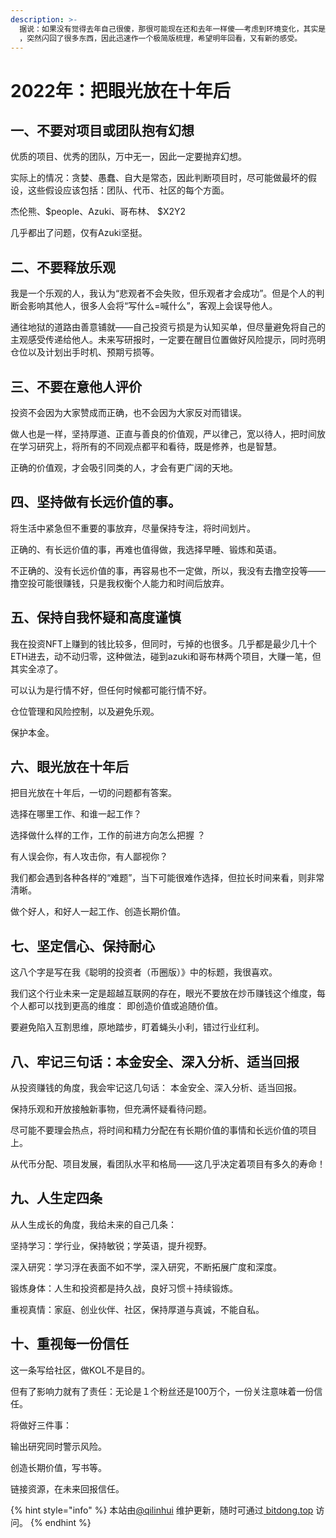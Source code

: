 ```yaml
---
description: >-
  据说：如果没有觉得去年自己很傻，那很可能现在还和去年一样傻——考虑到环境变化，其实是变得更傻了。 早上起来
  ，突然闪回了很多东西，因此迅速作一个极简版梳理，希望明年回看，又有新的感受。
---
```


# 2022年：把眼光放在十年后

## 一、不要对项目或团队抱有幻想 <a href="#yi-bu-yao-dui-xiang-mu-huo-tuan-dui-bao-you-huan-xiang" id="yi-bu-yao-dui-xiang-mu-huo-tuan-dui-bao-you-huan-xiang"></a>

优质的项目、优秀的团队，万中无一，因此一定要抛弃幻想。

实际上的情况：贪婪、愚蠢、自大是常态，因此判断项目时，尽可能做最坏的假设，这些假设应该包括：团队、代币、社区的每个方面。

杰伦熊、$people、Azuki、哥布林、 $X2Y2

几乎都出了问题，仅有Azuki坚挺。

## 二、不要释放乐观 <a href="#er-bu-yao-shi-fang-le-guan" id="er-bu-yao-shi-fang-le-guan"></a>

我是一个乐观的人，我认为“悲观者不会失败，但乐观者才会成功”。但是个人的判断会影响其他人，很多人会将“写什么=喊什么”，客观上会误导他人。

通往地狱的道路由善意铺就——自己投资亏损是为认知买单，但尽量避免将自己的主观感受传递给他人。未来写研报时，一定要在醒目位置做好风险提示，同时亮明仓位以及计划出手时机、预期亏损等。

## 三、不要在意他人评价 <a href="#san-bu-yao-zai-yi-ta-ren-ping-jia" id="san-bu-yao-zai-yi-ta-ren-ping-jia"></a>

投资不会因为大家赞成而正确，也不会因为大家反对而错误。

做人也是一样，坚持厚道、正直与善良的价值观，严以律己，宽以待人，把时间放在学习研究上，将所有的不同观点都平和看待，既是修养，也是智慧。

正确的价值观，才会吸引同类的人，才会有更广阔的天地。

## 四、坚持做有长远价值的事。 <a href="#si-jian-chi-zuo-you-chang-yuan-jia-zhi-de-shi" id="si-jian-chi-zuo-you-chang-yuan-jia-zhi-de-shi"></a>

将生活中紧急但不重要的事放弃，尽量保持专注，将时间划片。

正确的、有长远价值的事，再难也值得做，我选择早睡、锻炼和英语。

不正确的、没有长远价值的事，再容易也不一定做，所以，我没有去撸空投等——撸空投可能很赚钱，只是我权衡个人能力和时间后放弃。

## 五、保持自我怀疑和高度谨慎 <a href="#wu-bao-chi-zi-wo-huai-yi-he-gao-du-jin-shen" id="wu-bao-chi-zi-wo-huai-yi-he-gao-du-jin-shen"></a>

我在投资NFT上赚到的钱比较多，但同时，亏掉的也很多。几乎都是最少几十个ETH进去，动不动归零，这种做法，碰到azuki和哥布林两个项目，大赚一笔，但其实全凉了。

可以认为是行情不好，但任何时候都可能行情不好。

仓位管理和风险控制，以及避免乐观。

保护本金。

## 六、眼光放在十年后 <a href="#liu-yan-guang-fang-zai-shi-nian-hou" id="liu-yan-guang-fang-zai-shi-nian-hou"></a>

把目光放在十年后，一切的问题都有答案。

选择在哪里工作、和谁一起工作？

选择做什么样的工作，工作的前进方向怎么把握 ？

有人误会你，有人攻击你，有人鄙视你？

我们都会遇到各种各样的“难题”，当下可能很难作选择，但拉长时间来看，则非常清晰。

做个好人，和好人一起工作、创造长期价值。

## 七、坚定信心、保持耐心 <a href="#qi-jian-ding-xin-xin-bao-chi-nai-xin" id="qi-jian-ding-xin-xin-bao-chi-nai-xin"></a>

这八个字是写在我《聪明的投资者（币圈版）》中的标题，我很喜欢。

我们这个行业未来一定是超越互联网的存在，眼光不要放在炒币赚钱这个维度，每个人都可以找到更高的维度： 即创造价值或追随价值。

要避免陷入互割思维，原地踏步，盯着蝇头小利，错过行业红利。

## 八、牢记三句话：本金安全、深入分析、适当回报 <a href="#ba-lao-ji-san-ju-hua-ben-jin-an-quan-shen-ru-fen-xi-shi-dang-hui-bao" id="ba-lao-ji-san-ju-hua-ben-jin-an-quan-shen-ru-fen-xi-shi-dang-hui-bao"></a>

从投资赚钱的角度，我会牢记这几句话： 本金安全、深入分析、适当回报。

保持乐观和开放接触新事物，但充满怀疑看待问题。

尽可能不要理会热点，将时间和精力分配在有长期价值的事情和长远价值的项目上。

从代币分配、项目发展，看团队水平和格局——这几乎决定着项目有多久的寿命！

## 九、人生定四条 <a href="#jiu-ren-sheng-ding-si-tiao" id="jiu-ren-sheng-ding-si-tiao"></a>

从人生成长的角度，我给未来的自己几条：

坚持学习：学行业，保持敏锐；学英语，提升视野。

深入研究：学习浮在表面不如不学，深入研究，不断拓展广度和深度。

锻炼身体：人生和投资都是持久战，良好习惯＋持续锻炼。

重视真情：家庭、创业伙伴、社区，保持厚道与真诚，不能自私。

## 十、重视每一份信任 <a href="#shi-zhong-shi-mei-yi-fen-xin-ren" id="shi-zhong-shi-mei-yi-fen-xin-ren"></a>

这一条写给社区，做KOL不是目的。

但有了影响力就有了责任：无论是１个粉丝还是100万个，一份关注意味着一份信任。

将做好三件事：

输出研究同时警示风险。

创造长期价值，写书等。

链接资源，在未来回报信任。

{% hint style="info" %}
本站由[@qilinhui](https://twitter.com/qilinhui) 维护更新，随时可通过[ bitdong.top](https://z-dong-ge.gitbook.io/copy-of-bi-quan-bai-bao-shu-qi-lin-hui) 访问。
{% endhint %}
